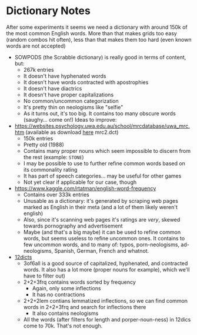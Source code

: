 # Dictionary Notes

After some experiments it seems we need a dictionary with around 150k of the most common English words. More than that makes grids too easy (random combos hit often), less than that makes them too hard (even known words are not accepted)

* SOWPODS (the Scrabble dictionary) is really good in terms of content, but:
    * 267k entries
    * It doesn't have hyphenated words
    * It doesn't have words contracted with apostrophies
    * It doesn't have diactrics
    * It doesn't have proper capitalizations
    * No common/uncommon categorization
    * It's pretty thin on neologisms like "selfie"
    * As it turns out, it's too big. It contains too many obscure words (saughy... come on!)
Ideas to improve:
* https://websites.psychology.uwa.edu.au/school/mrcdatabase/uwa_mrc.htm (available as download [here](https://github.com/samzhang111/mrc-psycholinguistics) mrc2.dct)
    * 150k entries
    * Pretty old (1988)
    * Contains many proper nouns which seem impossible to discern from the rest (example: `STONE`)
    * I may be possible to use to further refine common words based on its commonality rating
    * It has part of speech categories... may be useful for other games
    * Not yet clear if applicable for our case, though
* https://www.kaggle.com/rtatman/english-word-frequency
    * Contains over 333k entries
    * Unusable as a dictionary: it's generated by scraping web pages marked as English in their meta (and a lot of them likely weren't english)
    * Also, since it's scanning web pages it's ratings are *very*, skewed towards pornography and advertisement
    * Maybe (and that's a big maybe) it can be used to refine common words, but seems useless to refine uncommon ones. It contains to few uncommon words, and to many of: typos, porn-neologisms, ad-neologisms, Spanish, German, French and whatnot.
* [12dicts](http://wordlist.aspell.net/12dicts/)
    * 3of6all is a good source of capitalized, hyphenated, and contracted words. It also has a lot more (proper nouns for example), which we'll have to filter out)
    * 2+2+3frq contains words sorted by frequency
        * Again, only some inflections
        * It has no contractions
    * 2+2+2lem contians lemmatized inflections, so we can find common words in 2+2+3frq and search for inflections there
        * It also contains neologisms
    * All the words (after filters for length and porper-noun-ness) in 12dics come to 70k. That's not enough.



